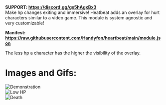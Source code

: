 <b>SUPPORT: https://discord.gg/gs5hAgxBx3</b></br>
Make hp changes exiting and immersive!
Heatbeat adds an overlay for hurt characters similar to a video game. This module is system agnostic and very customizable!

<b>Manifest: https://raw.githubusercontent.com/Handyfon/heartbeat/main/module.json</b> 

The less hp a character has the higher the visibility of the overlay.
<h1>Images and Gifs:</h1>
<div>
<img src="https://i.imgur.com/CmFBFsw.gif" title="Demonstration"></img></br>
</div>
<div>
<img src="https://i.imgur.com/5UNkbSl.gif" title="Low HP"></img></br>
</div>
<div>
<img src="https://i.imgur.com/erUkfZP.gif" title="Death"></img></br>
</div>
